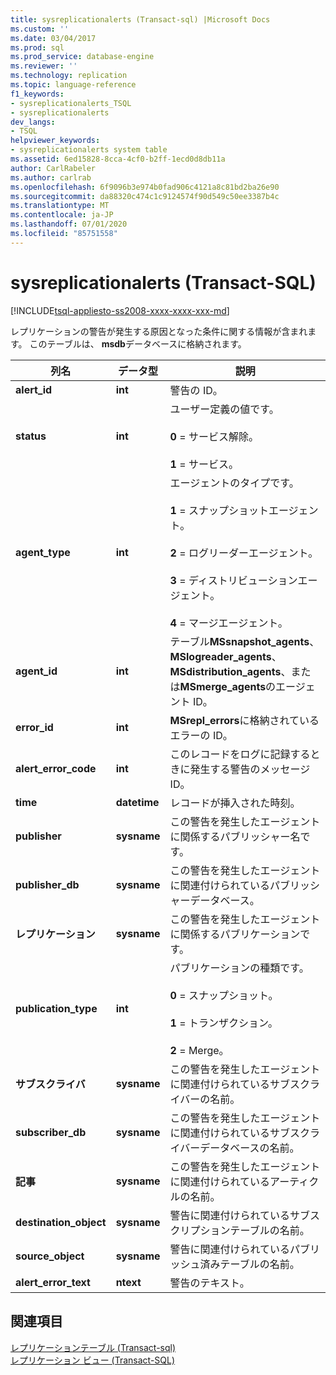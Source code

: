 ```yaml
---
title: sysreplicationalerts (Transact-sql) |Microsoft Docs
ms.custom: ''
ms.date: 03/04/2017
ms.prod: sql
ms.prod_service: database-engine
ms.reviewer: ''
ms.technology: replication
ms.topic: language-reference
f1_keywords:
- sysreplicationalerts_TSQL
- sysreplicationalerts
dev_langs:
- TSQL
helpviewer_keywords:
- sysreplicationalerts system table
ms.assetid: 6ed15828-8cca-4cf0-b2ff-1ecd0d8db11a
author: CarlRabeler
ms.author: carlrab
ms.openlocfilehash: 6f9096b3e974b0fad906c4121a8c81bd2ba26e90
ms.sourcegitcommit: da88320c474c1c9124574f90d549c50ee3387b4c
ms.translationtype: MT
ms.contentlocale: ja-JP
ms.lasthandoff: 07/01/2020
ms.locfileid: "85751558"
---
```

# <a name="sysreplicationalerts-transact-sql"></a>sysreplicationalerts (Transact-SQL)
[!INCLUDE[tsql-appliesto-ss2008-xxxx-xxxx-xxx-md](../../includes/applies-to-version/sqlserver.md)]

  レプリケーションの警告が発生する原因となった条件に関する情報が含まれます。 このテーブルは、 **msdb**データベースに格納されます。  
  
|列名|データ型|説明|  
|-----------------|---------------|-----------------|  
|**alert_id**|**int**|警告の ID。|  
|**status**|**int**|ユーザー定義の値です。<br /><br /> **0** = サービス解除。<br /><br /> **1** = サービス。|  
|**agent_type**|**int**|エージェントのタイプです。<br /><br /> **1** = スナップショットエージェント。<br /><br /> **2** = ログリーダーエージェント。<br /><br /> **3** = ディストリビューションエージェント。<br /><br /> **4** = マージエージェント。|  
|**agent_id**|**int**|テーブル**MSsnapshot_agents**、 **MSlogreader_agents**、 **MSdistribution_agents**、または**MSmerge_agents**のエージェント ID。|  
|**error_id**|**int**|**MSrepl_errors**に格納されているエラーの ID。|  
|**alert_error_code**|**int**|このレコードをログに記録するときに発生する警告のメッセージ ID。|  
|**time**|**datetime**|レコードが挿入された時刻。|  
|**publisher**|**sysname**|この警告を発生したエージェントに関係するパブリッシャー名です。|  
|**publisher_db**|**sysname**|この警告を発生したエージェントに関連付けられているパブリッシャーデータベース。|  
|**レプリケーション**|**sysname**|この警告を発生したエージェントに関係するパブリケーションです。|  
|**publication_type**|**int**|パブリケーションの種類です。<br /><br /> **0** = スナップショット。<br /><br /> **1** = トランザクション。<br /><br /> **2** = Merge。|  
|**サブスクライバ**|**sysname**|この警告を発生したエージェントに関連付けられているサブスクライバーの名前。|  
|**subscriber_db**|**sysname**|この警告を発生したエージェントに関連付けられているサブスクライバーデータベースの名前。|  
|**記事**|**sysname**|この警告を発生したエージェントに関連付けられているアーティクルの名前。|  
|**destination_object**|**sysname**|警告に関連付けられているサブスクリプションテーブルの名前。|  
|**source_object**|**sysname**|警告に関連付けられているパブリッシュ済みテーブルの名前。|  
|**alert_error_text**|**ntext**|警告のテキスト。|  
  
## <a name="see-also"></a>関連項目  
 [レプリケーションテーブル &#40;Transact-sql&#41;](../../relational-databases/system-tables/replication-tables-transact-sql.md)   
 [レプリケーション ビュー &#40;Transact-SQL&#41;](../../relational-databases/system-views/replication-views-transact-sql.md)  
  
  
